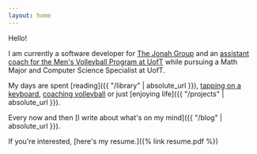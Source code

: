 ```yaml
---
layout: home
---
```


Hello!

I am currently a software developer for [The Jonah Group](https://www.jonahgroup.com/) and an [assistant coach for the Men's Volleyball Program at UofT](http://www.varsityblues.ca/roster.aspx?path=mvball) while pursuing a Math Major and Computer Science Specialist at UofT.

My days are spent [reading]({{ "/library" | absolute_url }}), [tapping on a keyboard](https://github.com/robertsonmcclure), [coaching volleyball](http://varsityblues.ca/index.aspx?path=mvball&) or just [enjoying life]({{ "/projects" | absolute_url }}).

Every now and then [I write about what's on my mind]({{ "/blog" | absolute_url }}). 

If you're interested, [here's my resume.]({% link resume.pdf %})
